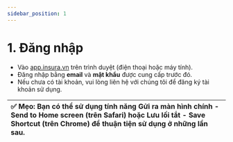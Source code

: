 ```yaml
---
sidebar_position: 1
---
```


# 1. Đăng nhập

* Vào [app.insura.vn](http://app.insura.vn) trên trình duyệt (điện thoại hoặc máy tính).
* Đăng nhập bằng **email** và **mật khẩu** được cung cấp trước đó.
* Nếu chưa có tài khoản, vui lòng liên hệ với chúng tôi để đăng ký tài khoản sử dụng.

| ✅ Mẹo: Bạn có thể sử dụng tính năng Gửi ra màn hình chính \- Send to Home screen (trên Safari) hoặc Lưu lối tắt \- Save Shortcut (trên Chrome) để thuận tiện sử dụng ở những lần sau. |
| :---- |